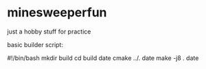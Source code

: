 # minesweeperfun
just a hobby stuff for practice

basic builder script:

#!/bin/bash
mkdir build
cd build
date
cmake ../.
date
make -j8 .
date
